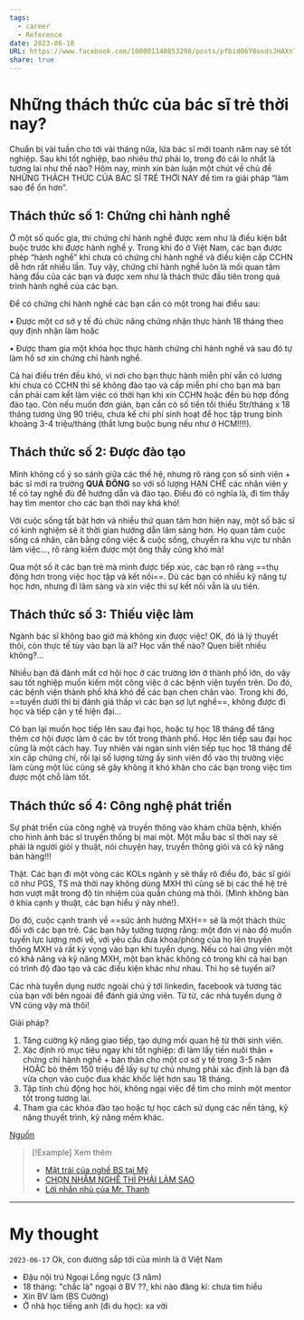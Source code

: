 ```yaml
---
tags:
  - career
  - Reference
date: 2023-06-10
URL: https://www.facebook.com/100001140853298/posts/pfbid06Y8osdsJHAXnTjFjEtjPaSW2aMZGcjSuC2c6LL57RYeBYAe8EALm7PzaWcBP1LJ5l/
share: true
---
```


# Những thách thức của bác sĩ trẻ thời nay?

Chuẩn bị vài tuần cho tới vài tháng nữa, lứa bác sĩ mới toanh năm nay sẽ tốt nghiệp. Sau khi tốt nghiệp, bao nhiêu thứ phải lo, trong đó cái lo nhất là tương lai như thế nào? Hôm nay, mình xin bàn luận một chút về chủ đề NHỮNG THÁCH THỨC CỦA BÁC SĨ TRẺ THỜI NAY để tìm ra giải pháp “làm sao để ổn hơn”.

## Thách thức số 1: Chứng chỉ hành nghề

Ở một số quốc gia, thi chứng chỉ hành nghề được xem như là điều kiện bắt buộc trước khi được hành nghề y. Trong khi đó ở Việt Nam, các bạn được phép “hành nghề” khi chưa có chứng chỉ hành nghề và điều kiện cấp CCHN dễ hơn rất nhiều lần. Tuy vậy, chứng chỉ hành nghề luôn là mối quan tâm hàng đầu của các bạn và được xem như là thách thức đầu tiên trong quá trình hành nghề của các bạn.

Để có chứng chỉ hành nghề các bạn cần có một trong hai điều sau:

• Được một cơ sở y tế đủ chức năng chứng nhận thực hành 18 tháng theo quy định nhận làm hoặc

• Được tham gia một khóa học thực hành chứng chỉ hành nghề và sau đó tự làm hồ sơ xin chứng chỉ hành nghề.

Cả hai điều trên đều khó, vì nơi cho bạn thực hành miễn phí vẫn có lương khi chưa có CCHN thì sẽ không đào tạo và cấp miễn phí cho bạn mà bạn cần phải cam kết làm việc có thời hạn khi xin CCHN hoặc đền bù hợp đồng đào tạo. Còn nếu muốn đơn giản, bạn cần có số tiền tối thiểu 5tr/tháng x 18 tháng tương ứng 90 triệu, chưa kể chi phí sinh hoạt để học tập trung bình khoảng 3-4 triệu/tháng (thắt lưng buộc bụng nếu như ở HCM!!!!).

## Thách thức số 2: Được đào tạo

Mình không cố ý so sánh giữa các thế hệ, nhưng rõ ràng con số sinh viên + bác sĩ mới ra trường **QUÁ ĐÔNG** so với số lượng HẠN CHẾ các nhân viên y tế có tay nghề đủ để hướng dẫn và đào tạo. Điều đó có nghĩa là, đi tìm thầy hay tìm mentor cho các bạn thời nay khá khó!

Với cuộc sống tất bật hơn và nhiều thứ quan tâm hơn hiện nay, một số bác sĩ có kinh nghiệm sẽ ít thời gian hướng dẫn lâm sàng hơn. Họ quan tâm cuộc sống cá nhân, cân bằng công việc & cuộc sống, chuyển ra khu vực tư nhân làm việc…, rõ ràng kiếm được một ông thầy cũng khó mà!

Qua một số ít các bạn trẻ mà mình được tiếp xúc, các bạn rõ ràng ==thụ động hơn trong việc học tập và kết nối==. Dù các bạn có nhiều kỹ năng tự học hơn, nhưng đi lâm sàng và xin việc thì sự kết nối vẫn là ưu tiên.

## Thách thức số 3: Thiếu việc làm

Ngành bác sĩ không bao giờ mà không xin được việc! OK, đó là lý thuyết thôi, còn thực tế tùy vào bạn là ai? Học vấn thế nào? Quen biết nhiều không?...

Nhiều bạn đã đánh mất cơ hội học ở các trường lớn ở thành phố lớn, do vậy sau tốt nghiệp muốn kiếm một công việc ở các bệnh viện tuyến trên. Do đó, các bệnh viện thành phố khá khó để các bạn chen chân vào. Trong khi đó, ==tuyến dưới thì bị đánh giá thấp vì các bạn sợ lụt nghề==, không được đi học và tiếp cận y tế hiện đại…

Có bạn lại muốn học tiếp lên sau đại học, hoặc tự học 18 tháng để tăng thêm cơ hội được làm ở các bv tốt trong thành phố. Học lên tiếp sau đại học cũng là một cách hay. Tuy nhiên vài ngàn sinh viên tiếp tục học 18 tháng để xin cấp chứng chỉ, rồi lại số lượng từng ấy sinh viên đổ vào thị trường việc làm cùng một lúc cũng sẽ gây không ít khó khăn cho các bạn trong việc tìm được một chỗ làm tốt.

## Thách thức số 4: Công nghệ phát triển

Sự phát triển của công nghệ và truyền thông vào khám chữa bệnh, khiến cho hình ảnh bác sĩ truyền thống bị mai một. Một mẫu bác sĩ thời nay sẽ phải là người giỏi y thuật, nói chuyện hay, truyền thông giỏi và có kỹ năng bán hàng!!!

Thật. Các bạn đi một vòng các KOLs ngành y sẽ thấy rõ điều đó, bác sĩ giỏi cỡ như PGS, TS mà thời nay không dùng MXH thì cũng sẽ bị các thế hệ trẻ hơn vượt mặt trong độ tín nhiệm của quần chúng mà thôi. (Mình không bàn ở khía cạnh y thuật, các bạn hiểu ý này nhé!).

Do đó, cuộc cạnh tranh về ==sức ảnh hưởng MXH== sẽ là một thách thức đối với các bạn trẻ. Các bạn hãy tưởng tượng rằng: một đơn vị nào đó muốn tuyển lực lượng mới về, với yêu cầu đưa khoa/phòng của họ lên truyền thông MXH và rất kỳ vọng vào bạn khi tuyển dụng. Nếu có hai ứng viên một có khả năng và kỹ năng MXH, một bạn khác không có trong khi cả hai bạn có trình độ đào tạo và các điều kiện khác như nhau. Thì họ sẽ tuyển ai?

Các nhà tuyển dụng nước ngoài chú ý tới linkedin, facebook và tương tác của bạn với bên ngoài để đánh giá ứng viên. Từ từ, các nhà tuyển dụng ở VN cũng vậy mà thôi!

Giải pháp?

1. Tăng cường kỹ năng giao tiếp, tạo dựng mối quan hệ từ thời sinh viên.
2. Xác định rõ mục tiêu ngay khi tốt nghiệp: đi làm lấy tiền nuôi thân + chứng chỉ hành nghề + bán thân cho một cơ sở y tế trong 3-5 năm HOẶC bỏ thêm 150 triệu để lấy sự tự chủ nhưng phải xác định là bạn đã vừa chọn vào cuộc đua khác khốc liệt hơn sau 18 tháng.
3. Tập tính chủ động học hỏi, không ngại việc để tìm cho mình một mentor tốt trong tương lai.
4. Tham gia các khóa đào tạo hoặc tự học cách sử dụng các nền tảng, kỹ năng thuyết trình, kỹ năng mềm khác.

[Nguồn](https://www.facebook.com/100001140853298/posts/pfbid06Y8osdsJHAXnTjFjEtjPaSW2aMZGcjSuC2c6LL57RYeBYAe8EALm7PzaWcBP1LJ5l/)

> [!Example] Xem thêm
> - [Mặt trái của nghề BS tại Mỹ](./M%E1%BA%B7t%20tr%C3%A1i%20c%E1%BB%A7a%20ngh%E1%BB%81%20BS%20t%E1%BA%A1i%20M%E1%BB%B9.md)
> - [CHỌN NHẦM NGHỀ THÌ PHẢI LÀM SAO](./CH%E1%BB%8CN%20NH%E1%BA%A6M%20NGH%E1%BB%80%20TH%C3%8C%20PH%E1%BA%A2I%20L%C3%80M%20SAO.md)
> - [Lời nhắn nhủ của Mr. Thanh](./L%E1%BB%9Di%20nh%E1%BA%AFn%20nh%E1%BB%A7%20c%E1%BB%A7a%20Mr.%20Thanh.md)

---
# My thought
`2023-06-17`
Ok, con đường sắp tới của mình là ở Việt Nam
- Đậu nội trú Ngoại Lồng ngực (3 năm)
- 18 tháng: "chắc là" ngoại ở BV ??, khi nào đăng kí: chưa tìm hiểu
- Xin BV làm (BS Cường)
- Ở nhà học tiếng anh (đi du học): xa vời
